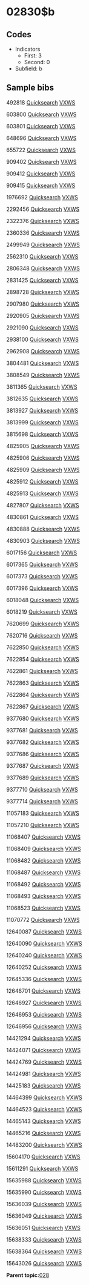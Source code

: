 # 02830$b

## Codes

-   Indicators
    -   First: 3
    -   Second: 0
-   Subfield: b

## Sample bibs

492818 [Quicksearch](https://search.library.yale.edu/catalog/492818) [VXWS](http://prodorbis.library.yale.edu:7014/vxws/GetHoldingsService?bibId=492818)

603800 [Quicksearch](https://search.library.yale.edu/catalog/603800) [VXWS](http://prodorbis.library.yale.edu:7014/vxws/GetHoldingsService?bibId=603800)

603801 [Quicksearch](https://search.library.yale.edu/catalog/603801) [VXWS](http://prodorbis.library.yale.edu:7014/vxws/GetHoldingsService?bibId=603801)

648696 [Quicksearch](https://search.library.yale.edu/catalog/648696) [VXWS](http://prodorbis.library.yale.edu:7014/vxws/GetHoldingsService?bibId=648696)

655722 [Quicksearch](https://search.library.yale.edu/catalog/655722) [VXWS](http://prodorbis.library.yale.edu:7014/vxws/GetHoldingsService?bibId=655722)

909402 [Quicksearch](https://search.library.yale.edu/catalog/909402) [VXWS](http://prodorbis.library.yale.edu:7014/vxws/GetHoldingsService?bibId=909402)

909412 [Quicksearch](https://search.library.yale.edu/catalog/909412) [VXWS](http://prodorbis.library.yale.edu:7014/vxws/GetHoldingsService?bibId=909412)

909415 [Quicksearch](https://search.library.yale.edu/catalog/909415) [VXWS](http://prodorbis.library.yale.edu:7014/vxws/GetHoldingsService?bibId=909415)

1976692 [Quicksearch](https://search.library.yale.edu/catalog/1976692) [VXWS](http://prodorbis.library.yale.edu:7014/vxws/GetHoldingsService?bibId=1976692)

2292456 [Quicksearch](https://search.library.yale.edu/catalog/2292456) [VXWS](http://prodorbis.library.yale.edu:7014/vxws/GetHoldingsService?bibId=2292456)

2322376 [Quicksearch](https://search.library.yale.edu/catalog/2322376) [VXWS](http://prodorbis.library.yale.edu:7014/vxws/GetHoldingsService?bibId=2322376)

2360336 [Quicksearch](https://search.library.yale.edu/catalog/2360336) [VXWS](http://prodorbis.library.yale.edu:7014/vxws/GetHoldingsService?bibId=2360336)

2499949 [Quicksearch](https://search.library.yale.edu/catalog/2499949) [VXWS](http://prodorbis.library.yale.edu:7014/vxws/GetHoldingsService?bibId=2499949)

2562310 [Quicksearch](https://search.library.yale.edu/catalog/2562310) [VXWS](http://prodorbis.library.yale.edu:7014/vxws/GetHoldingsService?bibId=2562310)

2806348 [Quicksearch](https://search.library.yale.edu/catalog/2806348) [VXWS](http://prodorbis.library.yale.edu:7014/vxws/GetHoldingsService?bibId=2806348)

2831425 [Quicksearch](https://search.library.yale.edu/catalog/2831425) [VXWS](http://prodorbis.library.yale.edu:7014/vxws/GetHoldingsService?bibId=2831425)

2898728 [Quicksearch](https://search.library.yale.edu/catalog/2898728) [VXWS](http://prodorbis.library.yale.edu:7014/vxws/GetHoldingsService?bibId=2898728)

2907980 [Quicksearch](https://search.library.yale.edu/catalog/2907980) [VXWS](http://prodorbis.library.yale.edu:7014/vxws/GetHoldingsService?bibId=2907980)

2920905 [Quicksearch](https://search.library.yale.edu/catalog/2920905) [VXWS](http://prodorbis.library.yale.edu:7014/vxws/GetHoldingsService?bibId=2920905)

2921090 [Quicksearch](https://search.library.yale.edu/catalog/2921090) [VXWS](http://prodorbis.library.yale.edu:7014/vxws/GetHoldingsService?bibId=2921090)

2938100 [Quicksearch](https://search.library.yale.edu/catalog/2938100) [VXWS](http://prodorbis.library.yale.edu:7014/vxws/GetHoldingsService?bibId=2938100)

2962908 [Quicksearch](https://search.library.yale.edu/catalog/2962908) [VXWS](http://prodorbis.library.yale.edu:7014/vxws/GetHoldingsService?bibId=2962908)

3804481 [Quicksearch](https://search.library.yale.edu/catalog/3804481) [VXWS](http://prodorbis.library.yale.edu:7014/vxws/GetHoldingsService?bibId=3804481)

3808549 [Quicksearch](https://search.library.yale.edu/catalog/3808549) [VXWS](http://prodorbis.library.yale.edu:7014/vxws/GetHoldingsService?bibId=3808549)

3811365 [Quicksearch](https://search.library.yale.edu/catalog/3811365) [VXWS](http://prodorbis.library.yale.edu:7014/vxws/GetHoldingsService?bibId=3811365)

3812635 [Quicksearch](https://search.library.yale.edu/catalog/3812635) [VXWS](http://prodorbis.library.yale.edu:7014/vxws/GetHoldingsService?bibId=3812635)

3813927 [Quicksearch](https://search.library.yale.edu/catalog/3813927) [VXWS](http://prodorbis.library.yale.edu:7014/vxws/GetHoldingsService?bibId=3813927)

3813999 [Quicksearch](https://search.library.yale.edu/catalog/3813999) [VXWS](http://prodorbis.library.yale.edu:7014/vxws/GetHoldingsService?bibId=3813999)

3815698 [Quicksearch](https://search.library.yale.edu/catalog/3815698) [VXWS](http://prodorbis.library.yale.edu:7014/vxws/GetHoldingsService?bibId=3815698)

4825905 [Quicksearch](https://search.library.yale.edu/catalog/4825905) [VXWS](http://prodorbis.library.yale.edu:7014/vxws/GetHoldingsService?bibId=4825905)

4825906 [Quicksearch](https://search.library.yale.edu/catalog/4825906) [VXWS](http://prodorbis.library.yale.edu:7014/vxws/GetHoldingsService?bibId=4825906)

4825909 [Quicksearch](https://search.library.yale.edu/catalog/4825909) [VXWS](http://prodorbis.library.yale.edu:7014/vxws/GetHoldingsService?bibId=4825909)

4825912 [Quicksearch](https://search.library.yale.edu/catalog/4825912) [VXWS](http://prodorbis.library.yale.edu:7014/vxws/GetHoldingsService?bibId=4825912)

4825913 [Quicksearch](https://search.library.yale.edu/catalog/4825913) [VXWS](http://prodorbis.library.yale.edu:7014/vxws/GetHoldingsService?bibId=4825913)

4827807 [Quicksearch](https://search.library.yale.edu/catalog/4827807) [VXWS](http://prodorbis.library.yale.edu:7014/vxws/GetHoldingsService?bibId=4827807)

4830861 [Quicksearch](https://search.library.yale.edu/catalog/4830861) [VXWS](http://prodorbis.library.yale.edu:7014/vxws/GetHoldingsService?bibId=4830861)

4830888 [Quicksearch](https://search.library.yale.edu/catalog/4830888) [VXWS](http://prodorbis.library.yale.edu:7014/vxws/GetHoldingsService?bibId=4830888)

4830903 [Quicksearch](https://search.library.yale.edu/catalog/4830903) [VXWS](http://prodorbis.library.yale.edu:7014/vxws/GetHoldingsService?bibId=4830903)

6017156 [Quicksearch](https://search.library.yale.edu/catalog/6017156) [VXWS](http://prodorbis.library.yale.edu:7014/vxws/GetHoldingsService?bibId=6017156)

6017365 [Quicksearch](https://search.library.yale.edu/catalog/6017365) [VXWS](http://prodorbis.library.yale.edu:7014/vxws/GetHoldingsService?bibId=6017365)

6017373 [Quicksearch](https://search.library.yale.edu/catalog/6017373) [VXWS](http://prodorbis.library.yale.edu:7014/vxws/GetHoldingsService?bibId=6017373)

6017396 [Quicksearch](https://search.library.yale.edu/catalog/6017396) [VXWS](http://prodorbis.library.yale.edu:7014/vxws/GetHoldingsService?bibId=6017396)

6018048 [Quicksearch](https://search.library.yale.edu/catalog/6018048) [VXWS](http://prodorbis.library.yale.edu:7014/vxws/GetHoldingsService?bibId=6018048)

6018219 [Quicksearch](https://search.library.yale.edu/catalog/6018219) [VXWS](http://prodorbis.library.yale.edu:7014/vxws/GetHoldingsService?bibId=6018219)

7620699 [Quicksearch](https://search.library.yale.edu/catalog/7620699) [VXWS](http://prodorbis.library.yale.edu:7014/vxws/GetHoldingsService?bibId=7620699)

7620716 [Quicksearch](https://search.library.yale.edu/catalog/7620716) [VXWS](http://prodorbis.library.yale.edu:7014/vxws/GetHoldingsService?bibId=7620716)

7622850 [Quicksearch](https://search.library.yale.edu/catalog/7622850) [VXWS](http://prodorbis.library.yale.edu:7014/vxws/GetHoldingsService?bibId=7622850)

7622854 [Quicksearch](https://search.library.yale.edu/catalog/7622854) [VXWS](http://prodorbis.library.yale.edu:7014/vxws/GetHoldingsService?bibId=7622854)

7622861 [Quicksearch](https://search.library.yale.edu/catalog/7622861) [VXWS](http://prodorbis.library.yale.edu:7014/vxws/GetHoldingsService?bibId=7622861)

7622863 [Quicksearch](https://search.library.yale.edu/catalog/7622863) [VXWS](http://prodorbis.library.yale.edu:7014/vxws/GetHoldingsService?bibId=7622863)

7622864 [Quicksearch](https://search.library.yale.edu/catalog/7622864) [VXWS](http://prodorbis.library.yale.edu:7014/vxws/GetHoldingsService?bibId=7622864)

7622867 [Quicksearch](https://search.library.yale.edu/catalog/7622867) [VXWS](http://prodorbis.library.yale.edu:7014/vxws/GetHoldingsService?bibId=7622867)

9377680 [Quicksearch](https://search.library.yale.edu/catalog/9377680) [VXWS](http://prodorbis.library.yale.edu:7014/vxws/GetHoldingsService?bibId=9377680)

9377681 [Quicksearch](https://search.library.yale.edu/catalog/9377681) [VXWS](http://prodorbis.library.yale.edu:7014/vxws/GetHoldingsService?bibId=9377681)

9377682 [Quicksearch](https://search.library.yale.edu/catalog/9377682) [VXWS](http://prodorbis.library.yale.edu:7014/vxws/GetHoldingsService?bibId=9377682)

9377686 [Quicksearch](https://search.library.yale.edu/catalog/9377686) [VXWS](http://prodorbis.library.yale.edu:7014/vxws/GetHoldingsService?bibId=9377686)

9377687 [Quicksearch](https://search.library.yale.edu/catalog/9377687) [VXWS](http://prodorbis.library.yale.edu:7014/vxws/GetHoldingsService?bibId=9377687)

9377689 [Quicksearch](https://search.library.yale.edu/catalog/9377689) [VXWS](http://prodorbis.library.yale.edu:7014/vxws/GetHoldingsService?bibId=9377689)

9377710 [Quicksearch](https://search.library.yale.edu/catalog/9377710) [VXWS](http://prodorbis.library.yale.edu:7014/vxws/GetHoldingsService?bibId=9377710)

9377714 [Quicksearch](https://search.library.yale.edu/catalog/9377714) [VXWS](http://prodorbis.library.yale.edu:7014/vxws/GetHoldingsService?bibId=9377714)

11057183 [Quicksearch](https://search.library.yale.edu/catalog/11057183) [VXWS](http://prodorbis.library.yale.edu:7014/vxws/GetHoldingsService?bibId=11057183)

11057210 [Quicksearch](https://search.library.yale.edu/catalog/11057210) [VXWS](http://prodorbis.library.yale.edu:7014/vxws/GetHoldingsService?bibId=11057210)

11068407 [Quicksearch](https://search.library.yale.edu/catalog/11068407) [VXWS](http://prodorbis.library.yale.edu:7014/vxws/GetHoldingsService?bibId=11068407)

11068409 [Quicksearch](https://search.library.yale.edu/catalog/11068409) [VXWS](http://prodorbis.library.yale.edu:7014/vxws/GetHoldingsService?bibId=11068409)

11068482 [Quicksearch](https://search.library.yale.edu/catalog/11068482) [VXWS](http://prodorbis.library.yale.edu:7014/vxws/GetHoldingsService?bibId=11068482)

11068487 [Quicksearch](https://search.library.yale.edu/catalog/11068487) [VXWS](http://prodorbis.library.yale.edu:7014/vxws/GetHoldingsService?bibId=11068487)

11068492 [Quicksearch](https://search.library.yale.edu/catalog/11068492) [VXWS](http://prodorbis.library.yale.edu:7014/vxws/GetHoldingsService?bibId=11068492)

11068493 [Quicksearch](https://search.library.yale.edu/catalog/11068493) [VXWS](http://prodorbis.library.yale.edu:7014/vxws/GetHoldingsService?bibId=11068493)

11068523 [Quicksearch](https://search.library.yale.edu/catalog/11068523) [VXWS](http://prodorbis.library.yale.edu:7014/vxws/GetHoldingsService?bibId=11068523)

11070772 [Quicksearch](https://search.library.yale.edu/catalog/11070772) [VXWS](http://prodorbis.library.yale.edu:7014/vxws/GetHoldingsService?bibId=11070772)

12640087 [Quicksearch](https://search.library.yale.edu/catalog/12640087) [VXWS](http://prodorbis.library.yale.edu:7014/vxws/GetHoldingsService?bibId=12640087)

12640090 [Quicksearch](https://search.library.yale.edu/catalog/12640090) [VXWS](http://prodorbis.library.yale.edu:7014/vxws/GetHoldingsService?bibId=12640090)

12640240 [Quicksearch](https://search.library.yale.edu/catalog/12640240) [VXWS](http://prodorbis.library.yale.edu:7014/vxws/GetHoldingsService?bibId=12640240)

12640252 [Quicksearch](https://search.library.yale.edu/catalog/12640252) [VXWS](http://prodorbis.library.yale.edu:7014/vxws/GetHoldingsService?bibId=12640252)

12645336 [Quicksearch](https://search.library.yale.edu/catalog/12645336) [VXWS](http://prodorbis.library.yale.edu:7014/vxws/GetHoldingsService?bibId=12645336)

12646701 [Quicksearch](https://search.library.yale.edu/catalog/12646701) [VXWS](http://prodorbis.library.yale.edu:7014/vxws/GetHoldingsService?bibId=12646701)

12646927 [Quicksearch](https://search.library.yale.edu/catalog/12646927) [VXWS](http://prodorbis.library.yale.edu:7014/vxws/GetHoldingsService?bibId=12646927)

12646953 [Quicksearch](https://search.library.yale.edu/catalog/12646953) [VXWS](http://prodorbis.library.yale.edu:7014/vxws/GetHoldingsService?bibId=12646953)

12646956 [Quicksearch](https://search.library.yale.edu/catalog/12646956) [VXWS](http://prodorbis.library.yale.edu:7014/vxws/GetHoldingsService?bibId=12646956)

14421294 [Quicksearch](https://search.library.yale.edu/catalog/14421294) [VXWS](http://prodorbis.library.yale.edu:7014/vxws/GetHoldingsService?bibId=14421294)

14424071 [Quicksearch](https://search.library.yale.edu/catalog/14424071) [VXWS](http://prodorbis.library.yale.edu:7014/vxws/GetHoldingsService?bibId=14424071)

14424769 [Quicksearch](https://search.library.yale.edu/catalog/14424769) [VXWS](http://prodorbis.library.yale.edu:7014/vxws/GetHoldingsService?bibId=14424769)

14424981 [Quicksearch](https://search.library.yale.edu/catalog/14424981) [VXWS](http://prodorbis.library.yale.edu:7014/vxws/GetHoldingsService?bibId=14424981)

14425183 [Quicksearch](https://search.library.yale.edu/catalog/14425183) [VXWS](http://prodorbis.library.yale.edu:7014/vxws/GetHoldingsService?bibId=14425183)

14464399 [Quicksearch](https://search.library.yale.edu/catalog/14464399) [VXWS](http://prodorbis.library.yale.edu:7014/vxws/GetHoldingsService?bibId=14464399)

14464523 [Quicksearch](https://search.library.yale.edu/catalog/14464523) [VXWS](http://prodorbis.library.yale.edu:7014/vxws/GetHoldingsService?bibId=14464523)

14465143 [Quicksearch](https://search.library.yale.edu/catalog/14465143) [VXWS](http://prodorbis.library.yale.edu:7014/vxws/GetHoldingsService?bibId=14465143)

14465216 [Quicksearch](https://search.library.yale.edu/catalog/14465216) [VXWS](http://prodorbis.library.yale.edu:7014/vxws/GetHoldingsService?bibId=14465216)

14483200 [Quicksearch](https://search.library.yale.edu/catalog/14483200) [VXWS](http://prodorbis.library.yale.edu:7014/vxws/GetHoldingsService?bibId=14483200)

15604170 [Quicksearch](https://search.library.yale.edu/catalog/15604170) [VXWS](http://prodorbis.library.yale.edu:7014/vxws/GetHoldingsService?bibId=15604170)

15611291 [Quicksearch](https://search.library.yale.edu/catalog/15611291) [VXWS](http://prodorbis.library.yale.edu:7014/vxws/GetHoldingsService?bibId=15611291)

15635988 [Quicksearch](https://search.library.yale.edu/catalog/15635988) [VXWS](http://prodorbis.library.yale.edu:7014/vxws/GetHoldingsService?bibId=15635988)

15635990 [Quicksearch](https://search.library.yale.edu/catalog/15635990) [VXWS](http://prodorbis.library.yale.edu:7014/vxws/GetHoldingsService?bibId=15635990)

15636039 [Quicksearch](https://search.library.yale.edu/catalog/15636039) [VXWS](http://prodorbis.library.yale.edu:7014/vxws/GetHoldingsService?bibId=15636039)

15636049 [Quicksearch](https://search.library.yale.edu/catalog/15636049) [VXWS](http://prodorbis.library.yale.edu:7014/vxws/GetHoldingsService?bibId=15636049)

15636051 [Quicksearch](https://search.library.yale.edu/catalog/15636051) [VXWS](http://prodorbis.library.yale.edu:7014/vxws/GetHoldingsService?bibId=15636051)

15638333 [Quicksearch](https://search.library.yale.edu/catalog/15638333) [VXWS](http://prodorbis.library.yale.edu:7014/vxws/GetHoldingsService?bibId=15638333)

15638364 [Quicksearch](https://search.library.yale.edu/catalog/15638364) [VXWS](http://prodorbis.library.yale.edu:7014/vxws/GetHoldingsService?bibId=15638364)

15643026 [Quicksearch](https://search.library.yale.edu/catalog/15643026) [VXWS](http://prodorbis.library.yale.edu:7014/vxws/GetHoldingsService?bibId=15643026)

**Parent topic:**[028](../../tags/028/028.md)

